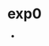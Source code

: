 # exp0

<!--
base 96
~}|{zyxwvutsrqponmlkjihgfedcba`_^]\[ZYXWVUTSRQPONMLKJIHGFEDCBA@?>=<>;:9876543210/.-,+*)('&%$#"!

+++ space
-->

<!--
base88
~|zyxwvutsrqponmlkjihgfedcba_^][ZYXWVUTSRQPONMLKJIHGFEDCBA@?>=<>;:9876543210/.-,+*)(&$#!

base88 better char selections
~}{zyxwvutsrqponmlkjihgfedcba_^][ZYXWVUTSRQPONMLKJIHGFEDCBA@?>=<>;:9876543210/.-,+*)(&#!

base88-v2 json encoded
"~}{zyxwvutsrqponmlkjihgfedcba_^][ZYXWVUTSRQPONMLKJIHGFEDCBA@?>=<>;:9876543210/.-,+*)(&#!"
-->
*
